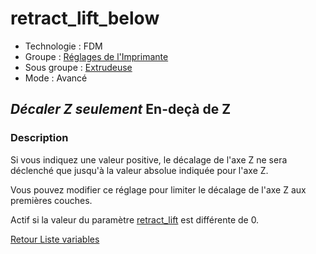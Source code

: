 # retract_lift_below

* Technologie : FDM
* Groupe : [Réglages de l'Imprimante](../printer_settings/printer_settings.md)
* Sous groupe : [Extrudeuse](../printer_settings/printer_settings.md#extrudeuse)
* Mode : Avancé

## *Décaler Z seulement* En-deçà de Z

### Description

Si vous indiquez une valeur positive, le décalage de l'axe Z ne sera déclenché que jusqu'à la valeur absolue indiquée pour l'axe Z.

Vous pouvez modifier ce réglage pour limiter le décalage de l'axe Z aux premières couches.

Actif si la valeur du paramètre [retract_lift](retract_lift.md) est différente de 0.

[Retour Liste variables](variable_list.md)